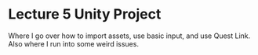 # Lecture 5 Unity Project

Where I go over how to import assets, use basic input, and use Quest Link. Also where I run into some weird issues.